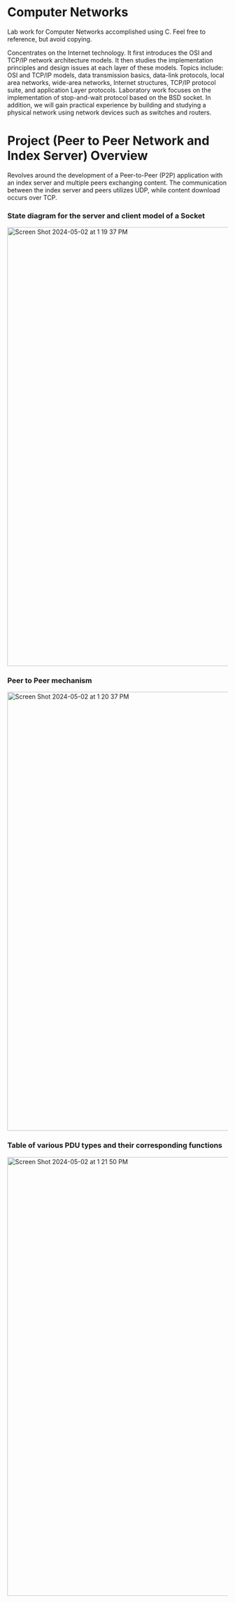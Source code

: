 # Computer Networks
Lab work for Computer Networks accomplished using C. Feel free to reference, but avoid copying.

Concentrates on the Internet technology. It first introduces the OSI and TCP/IP network architecture models. It then studies the implementation principles and design issues at each layer of these models. Topics include: OSI and TCP/IP models, data transmission basics, data-link protocols, local area networks, wide-area networks, Internet structures, TCP/IP protocol suite, and application Layer protocols. Laboratory work focuses on the implementation of stop-and-wait protocol based on the BSD socket. In addition, we will gain practical experience by building and studying a physical network using network devices such as switches and routers.

# Project (Peer to Peer Network and Index Server) Overview

Revolves around the development of a Peer-to-Peer (P2P) application with an index server and multiple peers exchanging content. The communication between the index server and peers utilizes UDP, while content download occurs over TCP. 



### State diagram for the server and client model of a Socket
<img width="1000" alt="Screen Shot 2024-05-02 at 1 19 37 PM" src="https://github.com/ark22oct/Computer-Networks/assets/77360623/50c177d8-c554-4f66-a37e-500006c73e37">

### Peer to Peer mechanism
<img width="1000" alt="Screen Shot 2024-05-02 at 1 20 37 PM" src="https://github.com/ark22oct/Computer-Networks/assets/77360623/a365ce08-5cf2-4bad-a418-548d3250a19b">

### Table of various PDU types and their corresponding functions
<img width="1000" alt="Screen Shot 2024-05-02 at 1 21 50 PM" src="https://github.com/ark22oct/Computer-Networks/assets/77360623/609063ab-c0c4-4801-9cd2-37459a5aa694">
